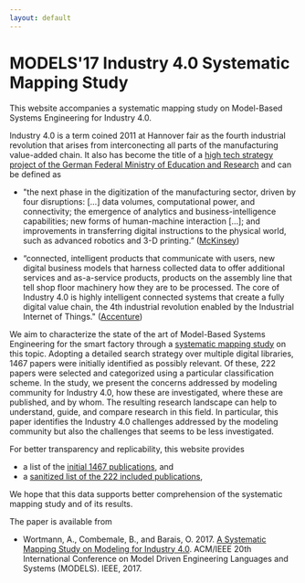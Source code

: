 ```yaml
---
layout: default
---
```


# MODELS'17 Industry 4.0 Systematic Mapping Study

This website accompanies a systematic mapping study on Model-Based Systems Engineering for Industry 4.0.

Industry 4.0 is a term coined 2011 at Hannover fair as the fourth industrial revolution that arises from interconecting all parts of the manufacturing value-added chain. It also has become the title of a [high tech strategy project of the German Federal Ministry of Education and Research](https://www.bmbf.de/de/zukunftsprojekt-industrie-4-0-848.htm]) and can be defined as

- "the next phase in the digitization of the manufacturing sector, driven by four disruptions: [...] data volumes, computational power, and connectivity; the emergence of analytics and business-intelligence capabilities; new forms of human-machine interaction […]; and improvements in transferring digital instructions to the physical world, such as advanced robotics and 3-D printing.” ([McKinsey](http://www.mckinsey.com/business-functions/operations/our-insights/manufacturings-next-act))


- “connected, intelligent products that communicate with users, new digital business models that harness collected data to offer additional services and as-a-service products, products on the assembly line that tell shop floor machinery how they are to be processed. The core of Industry 4.0 is highly intelligent connected systems that create a fully digital value chain, the 4th industrial revolution enabled by the Industrial Internet of Things." ([Accenture](https://www.accenture.com/us-en/digital-industry-index))

We aim to characterize the state of the art of Model-Based Systems Engineering for the smart factory through a [systematic mapping study](http://robertfeldt.net/publications/petersen_ease08_sysmap_studies_in_se.pdf) on this topic. Adopting a detailed search strategy over multiple digital libraries, 1467 papers were initially identified as possibly relevant. Of these, 222 papers were selected and categorized using a particular classification scheme. In the study, we present the concerns addressed by modeling community for Industry 4.0, how these are investigated, where these are published, and by whom. The resulting research landscape can help to understand, guide, and compare research in this field. In particular, this paper identifies the Industry 4.0 challenges addressed  by the modeling community but also the challenges that seems to be less investigated.

For better transparency and replicability, this website provides

- a list of the [initial 1467 publications](./data/allpapers.xlsx), and
- a [sanitized list of the 222 included publications](./data/included.xlsx),

We hope that this data supports better comprehension of the systematic mapping study and of its results.

The paper is available from
- Wortmann, A., Combemale, B., and Barais, O. 2017. [A Systematic Mapping Study on Modeling for Industry 4.0](https://www.computer.org/csdl/proceedings/models/2017/3492/00/3492a281-abs.html). ACM/IEEE 20th International Conference on Model Driven Engineering Languages and Systems (MODELS). IEEE, 2017.
